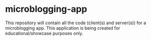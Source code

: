microblogging-app
=================

This repository will contain all the code (client(s) and server(s)) for a microblogging app. This application is being created for educational/showcase purposes only.